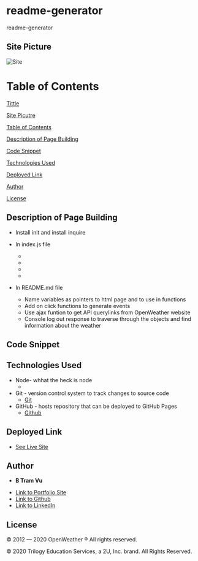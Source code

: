 # readme-generator 
readme-generator
## Site Picture
![Site]()

# Table of Contents 
[Tittle](#readme-generator)

[Site Picutre](#Site-picture)

[Table of Contents](#Table-of-Content)

[Description of Page Building ](#Description-of-Page-Building)

[Code Snippet](#Code-Snippet)

[Technologies Used](#Technologies-Used)

[Deployed Link](#Deployed-Link)

[Author](#Author)

[License](#License)


## Description of Page Building 
* Install init and install inquire 
  
* In index.js file  
  <ul>
  <li> 
  <li> 
  <li> 
  <li> 
  </li>
  </ul>
    
* In README.md file 
  <ul>
  <li> Name variables as pointers to html page and to use in functions
  <li> Add on click functions to generate events 
  <li> Use ajax funtion to get API querylinks from OpenWeather website 
  <li> Console log out response to traverse through the objects and find information about the weather

  </ul>



## Code Snippet


## Technologies Used
- Node- whhat the heck is node
  * []()
- Git - version control system to track changes to source code
  * [Git](https://git-scm.com/)
- GitHub - hosts repository that can be deployed to GitHub Pages
  * [Github](https://github.com/)


## Deployed Link

* [See Live Site](https://vubao2303.github.io/weather-dashboard/)


## Author

* **B Tram Vu** 

- [Link to Portfolio Site](https://github.com/vubao2303)
- [Link to Github](https://github.com/vubao2303)
- [Link to LinkedIn](https://www.linkedin.com/in/tram-vu-866250121/)

## License
© 2012 — 2020 OpenWeather ® All rights reserved.

© 2020 Trilogy Education Services, a 2U, Inc. brand. All Rights Reserved.


